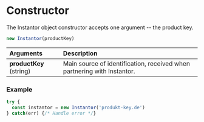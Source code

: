 # Constructor

The Instantor object constructor accepts one argument -- the product key.

```javascript
new Instantor(productKey)
```

| Arguments | Description |
| :--- | :--- |
| **productKey** \(string\) | Main source of identification, received when partnering with Instantor. |

### Example

```javascript
try {
  const instantor = new Instantor('produkt-key.de')
} catch(err) {/* Handle error */}
```



